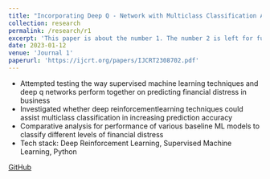 ```yaml
---
title: "Incorporating Deep Q - Network with Multiclass Classification Algorithms"
collection: research
permalink: /research/r1
excerpt: 'This paper is about the number 1. The number 2 is left for future work.'
date: 2023-01-12
venue: 'Journal 1'
paperurl: 'https://ijcrt.org/papers/IJCRT2308702.pdf'
---
```

- Attempted testing the way supervised machine learning techniques and deep q networks
perform together on predicting financial distress in business
- Investigated whether deep reinforcementlearning techniques could assist multiclass classification in increasing prediction accuracy
- Comparative analysis for performance of various baseline ML models to classify different levels of financial distress
- Tech stack: Deep Reinforcement Learning, Supervised Machine Learning, Python

[GitHub](http://academicpages.github.io/files/paper1.pdf)
